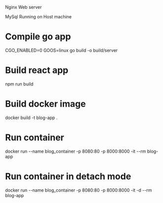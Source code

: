Nginx Web server

MySql Running on Host machine

# Compile go app

CGO_ENABLED=0 GOOS=linux go build -o build/server

# Build react app

npm run build

# Build docker image

docker build -t blog-app .

# Run container

docker run --name blog_container -p 8080:80 -p 8000:8000 -it --rm blog-app

# Run container in detach mode

docker run --name blog_container -p 8080:80 -p 8000:8000 -it -d --rm blog-app
